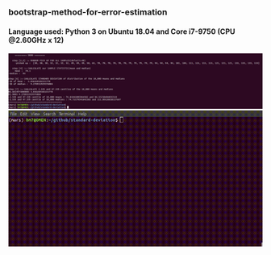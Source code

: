### bootstrap-method-for-error-estimation
#### Language used: Python 3 on Ubuntu 18.04 and Core i7-9750 (CPU @2.60GHz x 12)

![alt](assets/top.png)
![alt](assets/new.gif)
